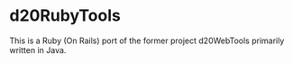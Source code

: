 d20RubyTools
============

This is a Ruby (On Rails) port of the former project d20WebTools primarily written in Java.

